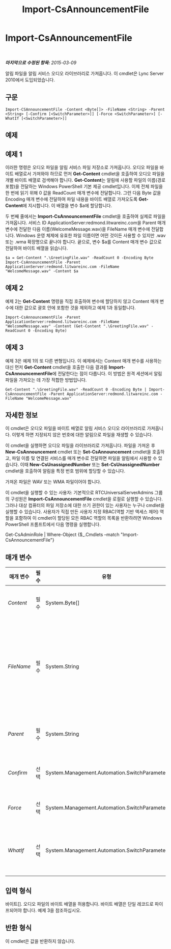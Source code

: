 ﻿---
title: Import-CsAnnouncementFile
TOCTitle: Import-CsAnnouncementFile
ms:assetid: 66da2361-e325-4085-8b6f-47a8423edaab
ms:mtpsurl: https://technet.microsoft.com/ko-kr/library/Gg398472(v=OCS.15)
ms:contentKeyID: 49303874
ms.date: 08/24/2015
mtps_version: v=OCS.15
ms.translationtype: HT
---

# Import-CsAnnouncementFile

 

_**마지막으로 수정된 항목:** 2015-03-09_

알림 파일을 알림 서비스 오디오 라이브러리로 가져옵니다. 이 cmdlet은 Lync Server 2010에서 도입되었습니다.

## 구문

    Import-CSAnnouncementFile -Content <Byte[]> -FileName <String> -Parent <String> [-Confirm [<SwitchParameter>]] [-Force <SwitchParameter>] [-WhatIf [<SwitchParameter>]]

## 예제

## 예제 1

이러한 명령은 오디오 파일을 알림 서비스 파일 저장소로 가져옵니다. 오디오 파일을 바이트 배열로서 가져와야 하므로 먼저 **Get-Content** cmdlet을 호출하여 오디오 파일을 개별 바이트 배열로 검색해야 합니다. **Get-Content**는 알림에 사용할 파일의 이름(경로 포함)을 전달하는 Windows PowerShell 기본 제공 cmdlet입니다. 이제 전체 파일을 한 번에 읽기 위해 0 값을 ReadCount 매개 변수에 전달합니다. 그런 다음 Byte 값을 Encoding 매개 변수에 전달하여 파일 내용을 바이트 배열로 가져오도록 **Get-Content**에 지시합니다. 이 배열을 변수 $a에 할당합니다.

두 번째 줄에서는 **Import-CsAnnouncementFile** cmdlet을 호출하여 실제로 파일을 가져옵니다. 서비스 ID ApplicationServer:redmond.litwareinc.com을 Parent 매개 변수에 전달한 다음 이름(WelcomeMessage.wav)을 FileName 매개 변수에 전달합니다. Windows 운영 체제에 유효한 파일 이름이면 어떤 것이든 사용할 수 있지만 .wav 또는 .wma 확장명으로 끝나야 합니다. 끝으로, 변수 $a를 Content 매개 변수 값으로 전달하여 바이트 배열을 읽습니다.

    $a = Get-Content ".\GreetingFile.wav" -ReadCount 0 -Encoding Byte
    Import-CsAnnouncementFile -Parent ApplicationServer:redmond.litwareinc.com -FileName "WelcomeMessage.wav" -Content $a

## 예제 2

예제 2는 **Get-Content** 명령을 직접 호출하여 변수에 할당하지 않고 Content 매개 변수에 대한 값으로 괄호 안에 포함한 것을 제외하고 예제 1과 동일합니다.

    Import-CsAnnouncementFile -Parent ApplicationServer:redmond.litwareinc.com -FileName "WelcomeMessage.wav" -Content (Get-Content ".\GreetingFile.wav" -ReadCount 0 -Encoding Byte)

## 예제 3

예제 3은 예제 1의 또 다른 변형입니다. 이 예제에서는 Content 매개 변수를 사용하는 대신 먼저 **Get-Content** cmdlet을 호출한 다음 결과를 **Import-CsAnnouncementFile**에 전달한다는 점이 다릅니다. 이 방법은 원격 세션에서 알림 파일을 가져오는 데 가장 적합한 방법입니다.

    Get-Content ".\GreetingFile.wav" -ReadCount 0 -Encoding Byte | Import-CsAnnouncementFile -Parent ApplicationServer:redmond.litwareinc.com -FileName "WelcomeMessage.wav"

## 자세한 정보

이 cmdlet은 오디오 파일을 바이트 배열로 알림 서비스 오디오 라이브러리로 가져옵니다. 이렇게 하면 지정되지 않은 번호에 대한 알림으로 파일을 재생할 수 있습니다.

이 cmdlet을 실행하면 오디오 파일을 라이브러리로 가져옵니다. 파일을 가져온 후 **New-CsAnnouncement** cmdlet 또는 **Set-CsAnnouncement** cmdlet을 호출하고, 파일 이름 및 연결된 서비스를 매개 변수로 전달하면 파일을 알림에서 사용할 수 있습니다. 이때 **New-CsUnassignedNumber** 또는 **Set-CsUnassignedNumber** cmdlet을 호출하여 알림을 특정 번호 범위에 할당할 수 있습니다.

가져온 파일은 WAV 또는 WMA 파일이어야 합니다.

이 cmdlet을 실행할 수 있는 사용자: 기본적으로 RTCUniversalServerAdmins 그룹의 구성원은 **Import-CsAnnouncementFile** cmdlet을 로컬로 실행할 수 있습니다. 그러나 대상 컴퓨터의 파일 저장소에 대한 쓰기 권한이 있는 사용자는 누구나 cmdlet을 실행할 수 있습니다. 사용자가 직접 만든 사용자 지정 RBAC(역할 기반 액세스 제어) 역할을 포함하여 이 cmdlet이 할당된 모든 RBAC 역할의 목록을 반환하려면 Windows PowerShell 프롬프트에서 다음 명령을 실행합니다.

Get-CsAdminRole | Where-Object {$\_.Cmdlets –match "Import-CsAnnouncementFile"}

## 매개 변수


<table>
<colgroup>
<col style="width: 25%" />
<col style="width: 25%" />
<col style="width: 25%" />
<col style="width: 25%" />
</colgroup>
<thead>
<tr class="header">
<th>매개 변수</th>
<th>필수</th>
<th>유형</th>
<th>설명</th>
</tr>
</thead>
<tbody>
<tr class="odd">
<td><p><em>Content</em></p></td>
<td><p>필수</p></td>
<td><p>System.Byte[]</p></td>
<td><p>바이트 배열로서 오디오 파일의 내용입니다.</p></td>
</tr>
<tr class="even">
<td><p><em>FileName</em></p></td>
<td><p>필수</p></td>
<td><p>System.String</p></td>
<td><p>파일을 파일 저장소에 저장할 때 사용할 이름입니다. <strong>New-CsAnnouncement</strong> 또는 <strong>Set-CsAnnouncement</strong> cmdlet을 호출할 때 AudioFilePrompt 매개 변수에 이 이름을 사용하여 파일을 알림에 할당합니다.</p></td>
</tr>
<tr class="odd">
<td><p><em>Parent</em></p></td>
<td><p>필수</p></td>
<td><p>System.String</p></td>
<td><p>연결된 알림 서비스를 실행하는 응용 프로그램 서버의 서비스 ID입니다.</p></td>
</tr>
<tr class="even">
<td><p><em>Confirm</em></p></td>
<td><p>선택</p></td>
<td><p>System.Management.Automation.SwitchParameter</p></td>
<td><p>명령을 실행하기 전에 확인 메시지를 표시합니다.</p></td>
</tr>
<tr class="odd">
<td><p><em>Force</em></p></td>
<td><p>선택</p></td>
<td><p>System.Management.Automation.SwitchParameter</p></td>
<td><p>변경하기 전에 표시되는 확인 메시지를 표시하지 않습니다.</p></td>
</tr>
<tr class="even">
<td><p><em>WhatIf</em></p></td>
<td><p>선택</p></td>
<td><p>System.Management.Automation.SwitchParameter</p></td>
<td><p>명령을 실제로 실행하지 않고도 명령이 실행될 경우 발생할 수 있는 현상을 설명합니다.</p></td>
</tr>
</tbody>
</table>


## 입력 형식

바이트\[\]. 오디오 파일의 바이트 배열을 허용합니다. 바이트 배열은 단일 레코드로 파이프되어야 합니다. 예제 3을 참조하십시오.

## 반환 형식

이 cmdlet은 값을 반환하지 않습니다.

